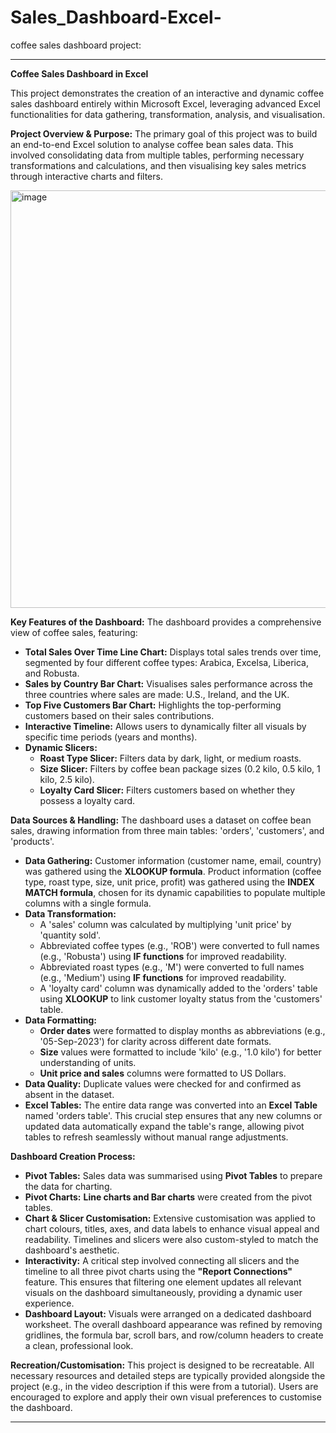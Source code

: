 # Sales_Dashboard-Excel-
coffee sales dashboard project:

---

**Coffee Sales Dashboard in Excel**

This project demonstrates the creation of an interactive and dynamic coffee sales dashboard entirely within Microsoft Excel, leveraging advanced Excel functionalities for data gathering, transformation, analysis, and visualisation.

**Project Overview & Purpose:**
The primary goal of this project was to build an end-to-end Excel solution to analyse coffee bean sales data. This involved consolidating data from multiple tables, performing necessary transformations and calculations, and then visualising key sales metrics through interactive charts and filters.

<img width="1195" height="668" alt="image" src="https://github.com/user-attachments/assets/ae0121ef-56f5-432e-ad79-8729a5e98d39" />




**Key Features of the Dashboard:**
The dashboard provides a comprehensive view of coffee sales, featuring:
*   **Total Sales Over Time Line Chart:** Displays total sales trends over time, segmented by four different coffee types: Arabica, Excelsa, Liberica, and Robusta.
*   **Sales by Country Bar Chart:** Visualises sales performance across the three countries where sales are made: U.S., Ireland, and the UK.
*   **Top Five Customers Bar Chart:** Highlights the top-performing customers based on their sales contributions.
*   **Interactive Timeline:** Allows users to dynamically filter all visuals by specific time periods (years and months).
*   **Dynamic Slicers:**
    *   **Roast Type Slicer:** Filters data by dark, light, or medium roasts.
    *   **Size Slicer:** Filters by coffee bean package sizes (0.2 kilo, 0.5 kilo, 1 kilo, 2.5 kilo).
    *   **Loyalty Card Slicer:** Filters customers based on whether they possess a loyalty card.

**Data Sources & Handling:**
The dashboard uses a dataset on coffee bean sales, drawing information from three main tables: 'orders', 'customers', and 'products'.
*   **Data Gathering:** Customer information (customer name, email, country) was gathered using the **XLOOKUP formula**. Product information (coffee type, roast type, size, unit price, profit) was gathered using the **INDEX MATCH formula**, chosen for its dynamic capabilities to populate multiple columns with a single formula.
*   **Data Transformation:**
    *   A 'sales' column was calculated by multiplying 'unit price' by 'quantity sold'.
    *   Abbreviated coffee types (e.g., 'ROB') were converted to full names (e.g., 'Robusta') using **IF functions** for improved readability.
    *   Abbreviated roast types (e.g., 'M') were converted to full names (e.g., 'Medium') using **IF functions** for improved readability.
    *   A 'loyalty card' column was dynamically added to the 'orders' table using **XLOOKUP** to link customer loyalty status from the 'customers' table.
*   **Data Formatting:**
    *   **Order dates** were formatted to display months as abbreviations (e.g., '05-Sep-2023') for clarity across different date formats.
    *   **Size** values were formatted to include 'kilo' (e.g., '1.0 kilo') for better understanding of units.
    *   **Unit price and sales** columns were formatted to US Dollars.
*   **Data Quality:** Duplicate values were checked for and confirmed as absent in the dataset.
*   **Excel Tables:** The entire data range was converted into an **Excel Table** named 'orders table'. This crucial step ensures that any new columns or updated data automatically expand the table's range, allowing pivot tables to refresh seamlessly without manual range adjustments.

**Dashboard Creation Process:**
*   **Pivot Tables:** Sales data was summarised using **Pivot Tables** to prepare the data for charting.
*   **Pivot Charts:** **Line charts and Bar charts** were created from the pivot tables.
*   **Chart & Slicer Customisation:** Extensive customisation was applied to chart colours, titles, axes, and data labels to enhance visual appeal and readability. Timelines and slicers were also custom-styled to match the dashboard's aesthetic.
*   **Interactivity:** A critical step involved connecting all slicers and the timeline to all three pivot charts using the **"Report Connections"** feature. This ensures that filtering one element updates all relevant visuals on the dashboard simultaneously, providing a dynamic user experience.
*   **Dashboard Layout:** Visuals were arranged on a dedicated dashboard worksheet. The overall dashboard appearance was refined by removing gridlines, the formula bar, scroll bars, and row/column headers to create a clean, professional look.

**Recreation/Customisation:**
This project is designed to be recreatable. All necessary resources and detailed steps are typically provided alongside the project (e.g., in the video description if this were from a tutorial). Users are encouraged to explore and apply their own visual preferences to customise the dashboard.

---
